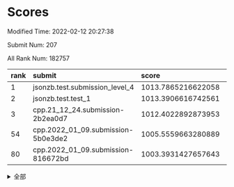 # Scores

Modified Time: 2022-02-12 20:27:38

Submit Num: 207

All Rank Num: 182757

| rank |               submit               |       score        |       sigma        | pk_num |
| :--- | :--------------------------------- | :----------------- | :----------------- | :----- |
| 1    | jsonzb.test.submission_level_4     | 1013.7865216622058 | 0.783716467976228  | 3529   |
| 2    | jsonzb.test.test_1                 | 1013.3906616742561 | 0.8156620088415    | 3536   |
| 3    | cpp.21_12_24.submission-2b2ea0d7   | 1012.4022892873953 | 0.7898236301496906 | 3532   |
| 54   | cpp.2022_01_09.submission-5b0e3de2 | 1005.5559663280889 | 0.7169225652388287 | 3527   |
| 80   | cpp.2022_01_09.submission-816672bd | 1003.3931427657643 | 0.7185496556790644 | 3535   |


<details>
<summary>全部</summary>

| rank |                 submit                 |       score        |       sigma        | pk_num |
| :--- | :------------------------------------- | :----------------- | :----------------- | :----- |
| 1    | jsonzb.test.submission_level_4         | 1013.7865216622058 | 0.783716467976228  | 3529   |
| 2    | jsonzb.test.test_1                     | 1013.3906616742561 | 0.8156620088415    | 3536   |
| 3    | cpp.21_12_24.submission-2b2ea0d7       | 1012.4022892873953 | 0.7898236301496906 | 3532   |
| 4    | gobigger.level_3.submission_level_3_46 | 1011.471186855403  | 0.7704233878750095 | 3534   |
| 5    | gobigger.level_3.submission_level_3_40 | 1011.1634445263555 | 0.7807841725527305 | 3533   |
| 6    | gobigger.level_3.submission_level_3_13 | 1011.1411702529472 | 0.7890847583737066 | 3528   |
| 7    | gobigger.level_3.submission_level_3_7  | 1011.1378844603565 | 0.7632323709317007 | 3535   |
| 8    | gobigger.level_3.submission_level_3_21 | 1011.0116892176785 | 0.7457704967964359 | 3524   |
| 9    | gobigger.level_3.submission_level_3_1  | 1010.9274138752877 | 0.7803575120880805 | 3533   |
| 10   | gobigger.level_3.submission_level_3_38 | 1010.9270641206112 | 0.7603200138228755 | 3529   |
| 11   | gobigger.level_3.submission_level_3_2  | 1010.6403221088985 | 0.770659078504623  | 3527   |
| 12   | gobigger.level_3.submission_level_3_10 | 1010.4452523692717 | 0.7580412790706307 | 3533   |
| 13   | gobigger.level_3.submission_level_3_42 | 1010.4389611475693 | 0.7634138855305463 | 3533   |
| 14   | gobigger.level_3.submission_level_3_35 | 1010.4316441277955 | 0.7688423233379944 | 3533   |
| 15   | gobigger.level_3.submission_level_3_16 | 1010.3453976312363 | 0.750901575532043  | 3529   |
| 16   | gobigger.level_3.submission_level_3_41 | 1010.32433648283   | 0.7573063080838234 | 3529   |
| 17   | gobigger.level_3.submission_level_3_37 | 1010.2854386503865 | 0.7726501293370214 | 3531   |
| 18   | gobigger.level_3.submission_level_3_3  | 1010.2566447954091 | 0.7570283549885348 | 3530   |
| 19   | gobigger.level_3.submission_level_3_27 | 1010.2556423657701 | 0.7435981867416469 | 3532   |
| 20   | gobigger.level_3.submission_level_3_32 | 1010.2456851693294 | 0.7684567640646076 | 3533   |
| 21   | gobigger.level_3.submission_level_3_34 | 1010.2349172452952 | 0.7562147920206752 | 3536   |
| 22   | gobigger.level_3.submission_level_3_36 | 1010.1917025818166 | 0.7405333879801901 | 3531   |
| 23   | gobigger.level_3.submission_level_3_28 | 1010.1021981463533 | 0.7497821434589229 | 3531   |
| 24   | gobigger.level_3.submission_level_3_49 | 1010.0945938206087 | 0.7608189090513361 | 3534   |
| 25   | gobigger.level_3.submission_level_3_11 | 1010.0632433382551 | 0.7866210799839812 | 3534   |
| 26   | gobigger.level_3.submission_level_3_12 | 1010.0629503032958 | 0.7532152819726984 | 3528   |
| 27   | gobigger.level_3.submission_level_3_6  | 1010.0603028153545 | 0.7513322228638293 | 3535   |
| 28   | gobigger.level_3.submission_level_3_30 | 1010.0589309588659 | 0.7525199196798031 | 3529   |
| 29   | gobigger.level_3.submission_level_3_5  | 1009.988622749564  | 0.7664217088463904 | 3532   |
| 30   | gobigger.level_3.submission_level_3_0  | 1009.9702734052678 | 0.7480543929940514 | 3540   |
| 31   | gobigger.level_3.submission_level_3_26 | 1009.8387353533802 | 0.7438713226381941 | 3530   |
| 32   | gobigger.level_3.submission_level_3_9  | 1009.7946466282608 | 0.7668245022196847 | 3532   |
| 33   | gobigger.level_3.submission_level_3_48 | 1009.7603778486051 | 0.7483114990703683 | 3531   |
| 34   | gobigger.level_3.submission_level_3_44 | 1009.757659352596  | 0.749130156907685  | 3536   |
| 35   | gobigger.level_3.submission_level_3_22 | 1009.7364809896146 | 0.7360918751685401 | 3533   |
| 36   | gobigger.level_3.submission_level_3_14 | 1009.7308428025322 | 0.7450115289834057 | 3533   |
| 37   | gobigger.level_3.submission_level_3_29 | 1009.6684807134878 | 0.768274865409328  | 3531   |
| 38   | gobigger.level_3.submission_level_3_23 | 1009.5853027691136 | 0.7713297679019576 | 3528   |
| 39   | gobigger.level_3.submission_level_3_33 | 1009.5110850159614 | 0.7611124205613597 | 3528   |
| 40   | gobigger.level_3.submission_level_3_47 | 1009.40821827879   | 0.7644012796532687 | 3533   |
| 41   | gobigger.level_3.submission_level_3_24 | 1009.3841457707684 | 0.7459853883152536 | 3531   |
| 42   | gobigger.level_3.submission_level_3_39 | 1009.313651426705  | 0.7536916164514021 | 3531   |
| 43   | gobigger.level_3.submission_level_3_8  | 1009.2898698857815 | 0.7474318600852017 | 3536   |
| 44   | gobigger.level_3.submission_level_3_25 | 1009.2844256375158 | 0.741722989952719  | 3533   |
| 45   | gobigger.level_3.submission_level_3_45 | 1009.2173249440822 | 0.744261477657184  | 3531   |
| 46   | gobigger.level_3.submission_level_3_4  | 1009.2118485334856 | 0.7334380799444289 | 3533   |
| 47   | gobigger.level_3.submission_level_3_31 | 1009.1261642516556 | 0.7349865119209343 | 3534   |
| 48   | gobigger.level_3.submission_level_3_20 | 1009.0870811097667 | 0.7513968309959814 | 3531   |
| 49   | gobigger.level_3.submission_level_3_17 | 1008.9877195150186 | 0.7564876015572439 | 3536   |
| 50   | gobigger.level_3.submission_level_3_43 | 1008.9343653292802 | 0.7463635954970482 | 3527   |
| 51   | gobigger.level_3.submission_level_3_15 | 1008.843028601001  | 0.7641183120990979 | 3532   |
| 52   | gobigger.level_3.submission_level_3_19 | 1008.7714943737633 | 0.7425212919543459 | 3532   |
| 53   | gobigger.level_3.submission_level_3_18 | 1008.7373768366798 | 0.7474178376692712 | 3533   |
| 54   | cpp.2022_01_09.submission-5b0e3de2     | 1005.5559663280889 | 0.7169225652388287 | 3527   |
| 55   | gobigger.level_1.submission_level_1_3  | 1005.3162654414124 | 0.715012474246248  | 3534   |
| 56   | gobigger.level_1.submission_level_1_45 | 1004.6761197398928 | 0.7314868445652816 | 3525   |
| 57   | gobigger.level_1.submission_level_1_30 | 1004.4833625688952 | 0.7378226940210354 | 3534   |
| 58   | gobigger.level_1.submission_level_1_43 | 1004.4583745940706 | 0.7216849969292698 | 3532   |
| 59   | gobigger.level_1.submission_level_1_36 | 1004.4307029154011 | 0.7228899892355162 | 3532   |
| 60   | gobigger.level_1.submission_level_1_28 | 1004.3789105616063 | 0.7186444526889906 | 3535   |
| 61   | gobigger.level_1.submission_level_1_6  | 1004.3677569435059 | 0.7154152380869944 | 3535   |
| 62   | gobigger.level_1.submission_level_1_39 | 1004.3566863763816 | 0.714006366377665  | 3531   |
| 63   | gobigger.level_1.submission_level_1_21 | 1004.3358102384087 | 0.7192709927950501 | 3534   |
| 64   | gobigger.level_1.submission_level_1_37 | 1004.3198895426532 | 0.7053084875646279 | 3531   |
| 65   | gobigger.level_1.submission_level_1_5  | 1004.3028958317353 | 0.714839510567947  | 3534   |
| 66   | gobigger.level_1.submission_level_1_47 | 1004.1753754934706 | 0.7218479211456783 | 3530   |
| 67   | gobigger.level_1.submission_level_1_49 | 1004.1198955649809 | 0.7085462842282144 | 3528   |
| 68   | gobigger.level_1.submission_level_1_25 | 1003.9824764933581 | 0.7147782496308731 | 3534   |
| 69   | gobigger.level_1.submission_level_1_15 | 1003.8948757067352 | 0.7159070784041607 | 3534   |
| 70   | gobigger.level_1.submission_level_1_41 | 1003.7900655665229 | 0.7237895676542128 | 3531   |
| 71   | gobigger.level_1.submission_level_1_13 | 1003.7116471397078 | 0.7176891401964998 | 3539   |
| 72   | gobigger.level_1.submission_level_1_10 | 1003.6714527354417 | 0.722799286618044  | 3535   |
| 73   | gobigger.level_1.submission_level_1_32 | 1003.584962230157  | 0.7232260157180119 | 3532   |
| 74   | gobigger.level_1.submission_level_1_44 | 1003.5171309541714 | 0.7148506965023721 | 3530   |
| 75   | gobigger.level_1.submission_level_1_27 | 1003.4824728276968 | 0.7083954760339326 | 3529   |
| 76   | gobigger.level_1.submission_level_1_11 | 1003.4261261827212 | 0.7110535709671564 | 3530   |
| 77   | gobigger.level_1.submission_level_1_0  | 1003.4216664307961 | 0.7093600393267402 | 3534   |
| 78   | gobigger.level_1.submission_level_1_23 | 1003.4090483955249 | 0.7115579399086136 | 3527   |
| 79   | gobigger.level_1.submission_level_1_18 | 1003.4022624534019 | 0.7019366840823661 | 3530   |
| 80   | cpp.2022_01_09.submission-816672bd     | 1003.3931427657643 | 0.7185496556790644 | 3535   |
| 81   | gobigger.level_1.submission_level_1_20 | 1003.3753483440696 | 0.7069019078780181 | 3535   |
| 82   | gobigger.level_1.submission_level_1_34 | 1003.341260285733  | 0.70463451010969   | 3536   |
| 83   | gobigger.level_1.submission_level_1_9  | 1003.3276789177564 | 0.7197696128608322 | 3529   |
| 84   | gobigger.level_1.submission_level_1_24 | 1003.3053425881785 | 0.7154431012191456 | 3532   |
| 85   | gobigger.level_1.submission_level_1_22 | 1003.1566014559046 | 0.7182637844470358 | 3529   |
| 86   | gobigger.level_1.submission_level_1_16 | 1003.1230982459397 | 0.7198099528718049 | 3530   |
| 87   | gobigger.level_1.submission_level_1_14 | 1002.9869660547823 | 0.7178416646187546 | 3527   |
| 88   | gobigger.level_1.submission_level_1_8  | 1002.9584527375094 | 0.7137877270034181 | 3535   |
| 89   | gobigger.level_1.submission_level_1_48 | 1002.8305164764482 | 0.7312857344073058 | 3529   |
| 90   | gobigger.level_1.submission_level_1_33 | 1002.8133968554379 | 0.7169261925309433 | 3534   |
| 91   | gobigger.level_1.submission_level_1_12 | 1002.8021169661919 | 0.7221863839795695 | 3533   |
| 92   | gobigger.level_1.submission_level_1_42 | 1002.7737032907957 | 0.7142823076443101 | 3532   |
| 93   | gobigger.level_1.submission_level_1_38 | 1002.753864636481  | 0.72074873428161   | 3532   |
| 94   | gobigger.level_1.submission_level_1_17 | 1002.7518016792575 | 0.7080224558566245 | 3531   |
| 95   | gobigger.level_1.submission_level_1_40 | 1002.6889374454499 | 0.7157511382667106 | 3531   |
| 96   | gobigger.level_1.submission_level_1_26 | 1002.6750379309112 | 0.7102796037066363 | 3529   |
| 97   | gobigger.level_1.submission_level_1_31 | 1002.5716130421864 | 0.7211828589111244 | 3529   |
| 98   | gobigger.level_1.submission_level_1_29 | 1002.4521458647451 | 0.7101472418750454 | 3528   |
| 99   | gobigger.level_1.submission_level_1_1  | 1002.4452417359461 | 0.7195542986750766 | 3533   |
| 100  | gobigger.level_1.submission_level_1_7  | 1002.2425439742435 | 0.7176498771389879 | 3536   |
| 101  | gobigger.level_1.submission_level_1_19 | 1002.2352783604061 | 0.7081712240859445 | 3531   |
| 102  | gobigger.level_1.submission_level_1_46 | 1001.9425951607398 | 0.704806637054118  | 3532   |
| 103  | gobigger.level_1.submission_level_1_2  | 1001.816254739892  | 0.7126559346518885 | 3529   |
| 104  | gobigger.level_1.submission_level_1_4  | 1001.7904399226688 | 0.708184865084625  | 3528   |
| 105  | gobigger.level_1.submission_level_1_35 | 1001.6126989081033 | 0.7069925563267476 | 3531   |
| 106  | gobigger.random.submission_random_0    | 996.9795708760572  | 0.711181128584947  | 3534   |
| 107  | gobigger.random.submission_random_38   | 996.974752945017   | 0.7052647014995634 | 3533   |
| 108  | gobigger.random.submission_random_45   | 996.8438647992178  | 0.7043437692629758 | 3535   |
| 109  | gobigger.random.submission_random_43   | 996.7202084257545  | 0.7164830420503167 | 3533   |
| 110  | gobigger.random.submission_random_30   | 996.6793592223803  | 0.7102339505126565 | 3528   |
| 111  | gobigger.random.submission_random_21   | 996.6592056796695  | 0.710421900741017  | 3532   |
| 112  | gobigger.random.submission_random_44   | 996.6067526535243  | 0.7024557598522362 | 3524   |
| 113  | gobigger.random.submission_random_6    | 996.5626537628351  | 0.7109552202836701 | 3532   |
| 114  | gobigger.random.submission_random_16   | 996.5476728840476  | 0.7096872722214804 | 3530   |
| 115  | gobigger.random.submission_random_14   | 996.4945762773739  | 0.7176858740407431 | 3530   |
| 116  | gobigger.random.submission_random_13   | 996.478505313991   | 0.7023668090440923 | 3528   |
| 117  | gobigger.random.submission_random_32   | 996.4590050324576  | 0.7155368223117354 | 3525   |
| 118  | gobigger.random.submission_random_8    | 996.4170045179441  | 0.7253599475210272 | 3531   |
| 119  | gobigger.random.submission_random_7    | 996.3905533416621  | 0.7068799934670791 | 3533   |
| 120  | gobigger.random.submission_random_48   | 996.3462608893078  | 0.7045320438316713 | 3527   |
| 121  | gobigger.random.submission_random_18   | 996.3359721828641  | 0.7024116827115724 | 3531   |
| 122  | gobigger.random.submission_random_24   | 996.3094651621764  | 0.7213210985476324 | 3526   |
| 123  | gobigger.random.submission_random_46   | 996.2021726683167  | 0.7151723004416698 | 3531   |
| 124  | gobigger.random.submission_random_31   | 996.1843074836685  | 0.7165608360563918 | 3526   |
| 125  | gobigger.random.submission_random_39   | 996.1730835116265  | 0.7058285965762204 | 3532   |
| 126  | gobigger.random.submission_random_2    | 996.1720296235845  | 0.7232892580806413 | 3533   |
| 127  | gobigger.random.submission_random_27   | 996.1553105680742  | 0.717787118459779  | 3530   |
| 128  | gobigger.random.submission_random_33   | 996.141161028814   | 0.6967016895141502 | 3528   |
| 129  | gobigger.random.submission_random_20   | 996.105854373249   | 0.7047048718666372 | 3527   |
| 130  | gobigger.random.submission_random_36   | 996.0960449205481  | 0.7183431876980466 | 3534   |
| 131  | gobigger.random.submission_random_3    | 996.0787561140648  | 0.7004751850468848 | 3535   |
| 132  | gobigger.random.submission_random_37   | 996.0773401878314  | 0.7068290019527816 | 3532   |
| 133  | gobigger.random.submission_random_12   | 995.9057840745108  | 0.71283170025913   | 3533   |
| 134  | gobigger.random.submission_random_5    | 995.8771174224751  | 0.7187896474779617 | 3529   |
| 135  | gobigger.random.submission_random_15   | 995.8718830909936  | 0.7105111073006778 | 3529   |
| 136  | gobigger.random.submission_random_34   | 995.8537773969608  | 0.7276001144423363 | 3526   |
| 137  | gobigger.random.submission_random_25   | 995.8095723033157  | 0.7125564110213292 | 3539   |
| 138  | gobigger.random.submission_random_26   | 995.7697649369323  | 0.7137401084146835 | 3537   |
| 139  | gobigger.random.submission_random_28   | 995.6941182588488  | 0.714189064615604  | 3535   |
| 140  | gobigger.random.submission_random_4    | 995.600882142001   | 0.7147838720394348 | 3534   |
| 141  | gobigger.random.submission_random_9    | 995.5810262901475  | 0.7228496880354441 | 3530   |
| 142  | gobigger.random.submission_random_35   | 995.5008299176702  | 0.713045482799057  | 3530   |
| 143  | gobigger.random.submission_random_42   | 995.4360291448631  | 0.7222609846022359 | 3537   |
| 144  | gobigger.random.submission_random_1    | 995.4251007276341  | 0.7207604128002458 | 3533   |
| 145  | gobigger.random.submission_random_40   | 995.360425859028   | 0.7108797403961401 | 3534   |
| 146  | gobigger.random.submission_random_19   | 995.2816654284769  | 0.7260597597624032 | 3531   |
| 147  | gobigger.random.submission_random_47   | 995.2214740941504  | 0.7337470909944125 | 3527   |
| 148  | gobigger.random.submission_random_22   | 995.2177960482204  | 0.7116169572091555 | 3532   |
| 149  | gobigger.random.submission_random_23   | 995.180552138882   | 0.7166293403591673 | 3533   |
| 150  | gobigger.random.submission_random_17   | 995.0281031298207  | 0.7189906119668669 | 3536   |
| 151  | gobigger.random.submission_random_11   | 995.019506278327   | 0.7156696141676673 | 3537   |
| 152  | gobigger.random.submission_random_41   | 994.9557157268015  | 0.7203044954892168 | 3527   |
| 153  | gobigger.random.submission_random_10   | 994.7608761894975  | 0.7225813540206769 | 3529   |
| 154  | gobigger.random.submission_random_49   | 994.6381655796608  | 0.727988841700578  | 3535   |
| 155  | gobigger.random.submission_random_29   | 994.5704002373208  | 0.7147143188160342 | 3532   |
| 156  | gobigger.level_2.submission_level_2_5  | 994.3012742964319  | 0.7341874569231545 | 3540   |
| 157  | gobigger.level_2.submission_level_2_43 | 994.2753318736762  | 0.7298864674704787 | 3529   |
| 158  | gobigger.level_2.submission_level_2_27 | 994.268877262428   | 0.7446426540782163 | 3529   |
| 159  | gobigger.level_2.submission_level_2_34 | 993.4057205647273  | 0.7386761374522016 | 3536   |
| 160  | gobigger.level_2.submission_level_2_38 | 993.1463885307103  | 0.7247741421190408 | 3526   |
| 161  | gobigger.level_2.submission_level_2_23 | 992.9124405411244  | 0.738286594624279  | 3531   |
| 162  | gobigger.level_2.submission_level_2_14 | 992.9047091432019  | 0.7309922378894366 | 3528   |
| 163  | gobigger.level_2.submission_level_2_1  | 992.9041008820319  | 0.7242865386486593 | 3528   |
| 164  | gobigger.level_2.submission_level_2_47 | 992.8630881592551  | 0.7347981824954285 | 3534   |
| 165  | gobigger.level_2.submission_level_2_37 | 992.7380035516061  | 0.7482368326018384 | 3536   |
| 166  | gobigger.level_2.submission_level_2_17 | 992.6428456712853  | 0.7314783510174635 | 3530   |
| 167  | gobigger.level_2.submission_level_2_31 | 992.6388677560748  | 0.743611266389516  | 3535   |
| 168  | gobigger.level_2.submission_level_2_4  | 992.5321656584678  | 0.7497630330293202 | 3532   |
| 169  | gobigger.level_2.submission_level_2_39 | 992.4898010269039  | 0.734879553126528  | 3535   |
| 170  | gobigger.level_2.submission_level_2_18 | 992.484955105752   | 0.735681205969733  | 3531   |
| 171  | gobigger.level_2.submission_level_2_46 | 992.4644106557872  | 0.7534883380742581 | 3527   |
| 172  | gobigger.level_2.submission_level_2_40 | 992.4489085346255  | 0.7359216069045299 | 3531   |
| 173  | gobigger.level_2.submission_level_2_12 | 992.3790126384574  | 0.7543338959218052 | 3534   |
| 174  | gobigger.level_2.submission_level_2_28 | 992.3608781566522  | 0.7554214454965045 | 3528   |
| 175  | gobigger.level_2.submission_level_2_45 | 992.3411775681601  | 0.747968821934106  | 3532   |
| 176  | gobigger.level_2.submission_level_2_19 | 992.2004640195761  | 0.7490802362926868 | 3531   |
| 177  | gobigger.level_2.submission_level_2_26 | 992.1065629108726  | 0.762201040181613  | 3532   |
| 178  | gobigger.level_2.submission_level_2_42 | 992.0827330715218  | 0.7399348692072734 | 3532   |
| 179  | gobigger.level_2.submission_level_2_21 | 992.072711264628   | 0.7373186281840614 | 3531   |
| 180  | gobigger.level_2.submission_level_2_48 | 992.0464585117172  | 0.7505481684747771 | 3529   |
| 181  | gobigger.level_2.submission_level_2_2  | 992.0036485873138  | 0.7538024321972158 | 3530   |
| 182  | gobigger.level_2.submission_level_2_7  | 991.9728485912934  | 0.7474126926981335 | 3531   |
| 183  | gobigger.level_2.submission_level_2_20 | 991.9445108597615  | 0.7335923355979721 | 3533   |
| 184  | gobigger.level_2.submission_level_2_10 | 991.8976958143111  | 0.7629585983971092 | 3537   |
| 185  | gobigger.level_2.submission_level_2_24 | 991.8573842765329  | 0.7291193162902292 | 3533   |
| 186  | gobigger.level_2.submission_level_2_9  | 991.8187307011259  | 0.7296780423868077 | 3530   |
| 187  | gobigger.level_2.submission_level_2_32 | 991.6581303074103  | 0.7242406572170478 | 3533   |
| 188  | gobigger.level_2.submission_level_2_36 | 991.597269501691   | 0.7461196363705241 | 3529   |
| 189  | gobigger.level_2.submission_level_2_0  | 991.566344668192   | 0.7380037527092774 | 3534   |
| 190  | gobigger.level_2.submission_level_2_11 | 991.3986622324062  | 0.7580607822937887 | 3529   |
| 191  | gobigger.level_2.submission_level_2_30 | 991.1982925042972  | 0.743766487343206  | 3530   |
| 192  | gobigger.level_2.submission_level_2_16 | 991.1604711434072  | 0.7390376862657547 | 3531   |
| 193  | gobigger.level_2.submission_level_2_49 | 991.1284272176819  | 0.7612184562831799 | 3534   |
| 194  | gobigger.level_2.submission_level_2_8  | 991.0864045167141  | 0.7525733499081763 | 3528   |
| 195  | gobigger.level_2.submission_level_2_44 | 991.0695787390008  | 0.7557022089836855 | 3537   |
| 196  | gobigger.level_2.submission_level_2_25 | 991.0448640297905  | 0.7500775588339242 | 3530   |
| 197  | gobigger.level_2.submission_level_2_6  | 990.9560177555603  | 0.7439669580850886 | 3528   |
| 198  | gobigger.level_2.submission_level_2_22 | 990.7531225230907  | 0.7672348690252376 | 3529   |
| 199  | gobigger.level_2.submission_level_2_29 | 990.7257346919951  | 0.7864431347399012 | 3532   |
| 200  | gobigger.level_2.submission_level_2_33 | 990.660563884826   | 0.751583155760608  | 3532   |
| 201  | gobigger.level_2.submission_level_2_13 | 990.606723532005   | 0.7897130773656067 | 3532   |
| 202  | gobigger.level_2.submission_level_2_15 | 990.5245899513958  | 0.7570185671932811 | 3527   |
| 203  | gobigger.level_2.submission_level_2_35 | 990.3473392202903  | 0.7539702164262503 | 3534   |
| 204  | gobigger.level_2.submission_level_2_3  | 990.0845034972843  | 0.7679520199925622 | 3534   |
| 205  | gobigger.level_2.submission_level_2_41 | 989.7185897495332  | 0.7744349764903958 | 3531   |
| 206  | gobigger.none.submission_none_1        | 979.5232879473988  | 1.172473228031242  | 3533   |
| 207  | gobigger.none.submission_none_0        | 975.2488576145637  | 1.4333881281402898 | 3527   |

</details>